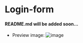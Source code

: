 # Login-form
#### README.md will be added soon...

 - Preview image:
![image](https://user-images.githubusercontent.com/76857123/206593833-dfed3574-4d6c-4b62-881b-aeecc21e8440.png)

